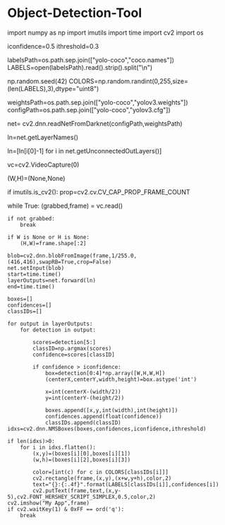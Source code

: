 # Object-Detection-Tool

import numpy as np
import imutils
import time
import cv2
import os
 
iconfidence=0.5
ithreshold=0.3
 
labelsPath=os.path.sep.join(["yolo-coco","coco.names"])
LABELS=open(labelsPath).read().strip().split("\n")
 
np.random.seed(42)
COLORS=np.random.randint(0,255,size=(len(LABELS),3),dtype="uint8")
 
weightsPath=os.path.sep.join(["yolo-coco","yolov3.weights"])
configPath=os.path.sep.join(["yolo-coco","yolov3.cfg"])
 
net= cv2.dnn.readNetFromDarknet(configPath,weightsPath)
 
ln=net.getLayerNames()
 
ln=[ln[i[0]-1] for i in net.getUnconnectedOutLayers()]
 
vc=cv2.VideoCapture(0)
 
 
(W,H)=(None,None)
 
if imutils.is_cv2():
    prop=cv2.cv.CV_CAP_PROP_FRAME_COUNT
 
while True:
    (grabbed,frame) = vc.read()
 
    if not grabbed:
        break
 
    if W is None or H is None:
        (H,W)=frame.shape[:2]
    
    blob=cv2.dnn.blobFromImage(frame,1/255.0,(416,416),swapRB=True,crop=False)
    net.setInput(blob)
    start=time.time()
    layerOutputs=net.forward(ln)
    end=time.time()
 
    boxes=[]
    confidences=[]
    classIDs=[]
 
    for output in layerOutputs:
        for detection in output:
            
            scores=detection[5:]
            classID=np.argmax(scores)
            confidence=scores[classID]
 
            if confidence > iconfidence:
                box=detection[0:4]*np.array([W,H,W,H])
                (centerX,centerY,width,height)=box.astype('int')
 
                x=int(centerX-(width/2))
                y=int(centerY-(height/2))
 
                boxes.append([x,y,int(width),int(height)])
                confidences.append(float(confidence))
                classIDs.append(classID)
    idxs=cv2.dnn.NMSBoxes(boxes,confidences,iconfidence,ithreshold)
 
    if len(idxs)>0:
        for i in idxs.flatten():
            (x,y)=(boxes[i][0],boxes[i][1])
            (w,h)=(boxes[i][2],boxes[i][3])
 
            color=[int(c) for c in COLORS[classIDs[i]]]
            cv2.rectangle(frame,(x,y),(x+w,y+h),color,2)
            text="{}:{:.4f}".format(LABELS[classIDs[i]],confidences[i])
            cv2.putText(frame,text,(x,y-5),cv2.FONT_HERSHEY_SCRIPT_SIMPLEX,0.5,color,2)
    cv2.imshow("My App",frame)
    if cv2.waitKey(1) & 0xFF == ord('q'):
        break
